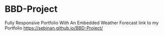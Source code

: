 # BBD-Project
Fully Responsive Portfolio With An Embedded Weather Forecast
link to my Portfolio  https://sebinan.github.io/BBD-Project/
